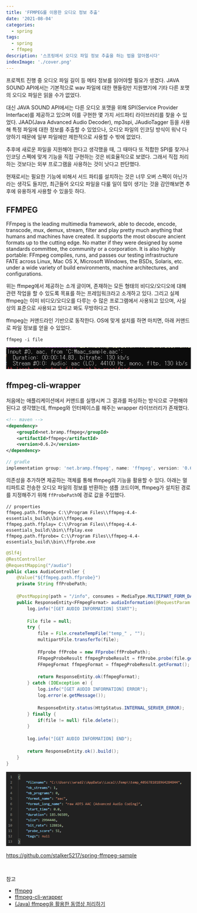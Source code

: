 ```yaml
---
title: 'FFMPEG를 이용한 오디오 정보 추출'
date: '2021-08-04'
categories:
  - spring
tags:
  - spring
  - ffmpeg
description: '스프링에서 오디오 파일 정보 추출을 하는 법을 알아봅시다'
indexImage: './cover.png'
---
```


프로젝트 진행 중 오디오 파일 길이 등 메타 정보를 읽어야할 필요가 생겼다. 
JAVA SOUND API에서는 기본적으로 wav 파일에 대한 핸들링만 지원했기에 기타 다른 포맷의 오디오 파일은 읽을 수가 없었다. 

대신 JAVA SOUND API에서는 다른 오디오 포맷을 위해 SPI(Service Provider Interface)를 제공하고 있으며 이를 구현한 몇 가지 서드파티 라이브러리를 찾을 수 있었다. 
JAAD(Java Advanced Audio Decoder), mp3spi, JAudioTagger 등을 사용해 특정 파일에 대한 정보를 추출할 수 있었으나, 오디오 파일의 인코딩 방식이 워낙 다양하기 때문에 일부 파일에만 제한적으로 사용할 수 밖에 없었다.  

추후에 새로운 파일을 지원해야 한다고 생각했을 때, 그 때마다 또 적합한 SPI를 찾거나 인코딩 스펙에 맞게 기능을 직접 구현하는 것은 비효율적으로 보였다. 그래서 직접 처리하는 것보다는 외부 프로그램을 사용하는 것이 낫다고 판단했다.

현재로서는 필요한 기능에 비해서 서드 파티를 설치하는 것은 너무 오버 스펙이 아닌가라는 생각도 들지만, 최근들어 오디오 파일을 다룰 일이 많이 생기는 것을 감안해보면 추후에 유용하게 사용할 수 있을듯 하다.

## FFMPEG  

FFmpeg is the leading multimedia framework, able to decode, encode, transcode, mux, demux, stream, filter and play pretty much anything that humans and machines have created. It supports the most obscure ancient formats up to the cutting edge. No matter if they were designed by some standards committee, the community or a corporation. It is also highly portable: FFmpeg compiles, runs, and passes our testing infrastructure FATE across Linux, Mac OS X, Microsoft Windows, the BSDs, Solaris, etc. under a wide variety of build environments, machine architectures, and configurations.

위는 ffmpeg에서 제공하는 소개 글이며, 존재하는 모든 형태의 비디오/오디오에 대해 관련 작업을 할 수 있도록 목표를 하는 프레임워크라고 소개하고 있다. 
그리고 실제 ffmpeg는 이미 비디오/오디오를 다루는 수 많은 프로그램에서 사용되고 있으며, 사실 상의 표준으로 사용되고 있다고 봐도 무방하다고 한다. 

ffmpeg는 커맨드라인 기반으로 동작한다. 
OS에 맞게 설치를 하면 마치면, 아래 커맨드로 파일 정보를 얻을 수 있었다. 

``` text
ffmpeg -i file
```

![ffmpeg_information](ffmpeg-information.png)

## ffmpeg-cli-wrapper  

처음에는 애플리케이션에서 커맨드를 실행시켜 그 결과를 파싱하는 방식으로 구현해야 된다고 생각했는데, ffmpeg와 인터페이스를 해주는 wrapper 라이브러리가 존재했다. 

``` xml
<!-- maven -->
<dependency>
    <groupId>net.bramp.ffmpeg</groupId>
    <artifactId>ffmpeg</artifactId>
    <version>0.6.2</version>
</dependency>
```

``` groovy
// gradle
implementation group: 'net.bramp.ffmpeg', name: 'ffmpeg', version: '0.6.2'
```

의존성을 추가하면 제공하는 객체를 통해 ffmpeg의 기능을 활용할 수 있다. 
아래는 멀티파트로 전송한 오디오 파일의 정보를 반환하는 샘플 코드이며, ffmpeg가 설치된 경로를 지정해주기 위해 ```ffProbePath```에 경로 값을 주입했다. 

```
// properties
ffmpeg.path.ffmpeg= C:\\Program Files\\ffmpeg-4.4-essentials_build\\bin\\ffmpeg.exe
ffmpeg.path.ffplay= C:\\Program Files\\ffmpeg-4.4-essentials_build\\bin\\ffplay.exe
ffmpeg.path.ffprobe= C:\\Program Files\\ffmpeg-4.4-essentials_build\\bin\\ffprobe.exe
```

``` java
@Slf4j
@RestController
@RequestMapping("/audio")
public class AudioController {
    @Value("${ffmpeg.path.ffprobe}")
    private String ffProbePath;

    @PostMapping(path = "/info", consumes = MediaType.MULTIPART_FORM_DATA_VALUE)
    public ResponseEntity<FFmpegFormat> audioInformation(@RequestParam MultipartFile multipartFile) {
        log.info("[GET AUDIO INFORMATION] START");

        File file = null;
        try {
            file = File.createTempFile("temp_" , "");
            multipartFile.transferTo(file);

            FFprobe ffProbe = new FFprobe(ffProbePath);
            FFmpegProbeResult ffmpegProbeResult = ffProbe.probe(file.getPath());
            FFmpegFormat ffmpegFormat = ffmpegProbeResult.getFormat();

            return ResponseEntity.ok(ffmpegFormat);
        } catch (IOException e) {
            log.info("[GET AUDIO INFORMATION] ERROR");
            log.error(e.getMessage());

            ResponseEntity.status(HttpStatus.INTERNAL_SERVER_ERROR);
        } finally {
            if(file != null) file.delete();
        }

        log.info("[GET AUDIO INFORMATION] END");

        return ResponseEntity.ok().build();
    }
}
```

![ffmpeg-information-result](ffmpeg-information-result.png)

https://github.com/stalker5217/spring-ffmpeg-sample

<br/>

참고  

- [ffmpeg](https://www.ffmpeg.org/)
- [ffmpeg-cli-wrapper](https://github.com/bramp/ffmpeg-cli-wrapper)
- [(Java) ffmpeg을 활용한 동영상 처리하기](https://velog.io/@ace0390/Java-ffmpeg을-활용한-동영상-처리하기)
